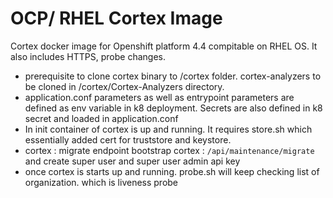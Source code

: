# OCP/ RHEL Cortex Image
Cortex docker image for Openshift platform 4.4 compitable on RHEL OS. It also includes HTTPS, probe changes.

 - prerequisite to clone cortex binary to /cortex folder. cortex-analyzers to be cloned in /cortex/Cortex-Analyzers directory.
 - application.conf parameters as well as entrypoint parameters are defined as env variable in k8 deployment. Secrets are also defined in k8 secret and loaded in application.conf
 - In init container of cortex is up and running. It requires store.sh which essentially added cert for truststore and keystore.
 - cortex : migrate endpoint bootstrap cortex : `/api/maintenance/migrate` and create super user and super user admin api key
 - once cortex is starts up and running. probe.sh will keep checking list of organization. which is liveness probe



